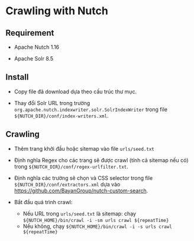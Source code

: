 # Crawling with Nutch

## Requirement

- Apache Nutch 1.16

- Apache Solr 8.5

## Install

- Copy file đã download dựa theo cấu trúc thư mục.

- Thay đổi Solr URL trong trường `org.apache.nutch.indexwriter.solr.SolrIndexWriter` trong file `${NUTCH_DIR}/conf/index-writers.xml`.

## Crawling

- Thêm trang khởi đầu hoặc sitemap vào file `urls/seed.txt`

- Định nghĩa Regex cho các trang sẽ được crawl (tính cả sitemap nếu có) trong `${NUTCH_DIR}/conf/regex-urlfilter.txt`.

- Định nghĩa các trường sẽ chọn và CSS selector trong file `${NUTCH_DIR}/conf/extractors.xml` dựa vào https://github.com/BayanGroup/nutch-custom-search.

- Bắt đầu quá trình crawl:
  - Nếu URL trong `urls/seed.txt` là sitemap: chạy `${NUTCH_HOME}/bin/crawl -i -sm urls crawl ${repeatTime}`
  - Nếu không, chạy `${NUTCH_HOME}/bin/crawl -i -s urls crawl ${repeatTime}`
